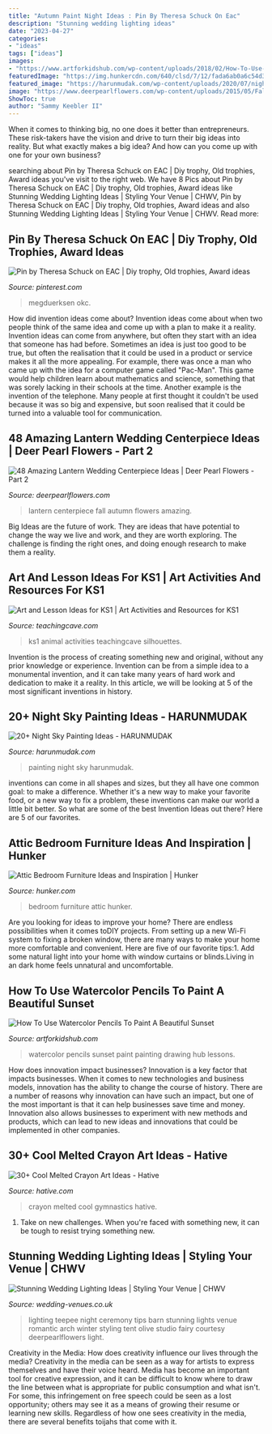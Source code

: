 ```yaml
---
title: "Autumn Paint Night Ideas : Pin By Theresa Schuck On Eac"
description: "Stunning wedding lighting ideas"
date: "2023-04-27"
categories:
- "ideas"
tags: ["ideas"]
images:
- "https://www.artforkidshub.com/wp-content/uploads/2018/02/How-To-Use-Watercolor-Pencils-To-Paint-A-Sunset-feature.jpg"
featuredImage: "https://img.hunkercdn.com/640/clsd/7/12/fada6ab0a6c54d34837127aa70280827.jpg"
featured_image: "https://harunmudak.com/wp-content/uploads/2020/07/night-sky-painting-8-1024x1024.jpg"
image: "https://www.deerpearlflowers.com/wp-content/uploads/2015/05/Fall-Autumn-Lantern-Centerpiece.jpg"
ShowToc: true
author: "Sammy Keebler II"
---
```



When it comes to thinking big, no one does it better than entrepreneurs. These risk-takers have the vision and drive to turn their big ideas into reality. But what exactly makes a big idea? And how can you come up with one for your own business?

	

		
searching about Pin by Theresa Schuck on EAC | Diy trophy, Old trophies, Award ideas you've visit to the right web. We have 8 Pics about Pin by Theresa Schuck on EAC | Diy trophy, Old trophies, Award ideas like Stunning Wedding Lighting Ideas | Styling Your Venue | CHWV, Pin by Theresa Schuck on EAC | Diy trophy, Old trophies, Award ideas and also Stunning Wedding Lighting Ideas | Styling Your Venue | CHWV. Read more:
		
    
## Pin By Theresa Schuck On EAC | Diy Trophy, Old Trophies, Award Ideas

<img loading=lazy src="https://i.pinimg.com/736x/d7/e9/73/d7e973c899de9fa596177929998970e3.jpg" onerror="this.onerror=null;this.src='https://tse2.mm.bing.net/th?id=OIP.0cv-Nxum4hoo4G6jJ5gsYQHaJ3&amp;pid=15.1';" alt="Pin by Theresa Schuck on EAC | Diy trophy, Old trophies, Award ideas">

_Source: pinterest.com_

>megduerksen okc. 

	

How did invention ideas come about?
Invention ideas come about when two people think of the same idea and come up with a plan to make it a reality. Invention ideas can come from anywhere, but often they start with an idea that someone has had before. Sometimes an idea is just too good to be true, but often the realisation that it could be used in a product or service makes it all the more appealing. For example, there was once a man who came up with the idea for a computer game called "Pac-Man". This game would help children learn about mathematics and science, something that was sorely lacking in their schools at the time. Another example is the invention of the telephone. Many people at first thought it couldn't be used because it was so big and expensive, but soon realised that it could be turned into a valuable tool for communication.

    
## 48 Amazing Lantern Wedding Centerpiece Ideas | Deer Pearl Flowers - Part 2

<img loading=lazy src="https://www.deerpearlflowers.com/wp-content/uploads/2015/05/Fall-Autumn-Lantern-Centerpiece.jpg" onerror="this.onerror=null;this.src='https://tse3.mm.bing.net/th?id=OIP.zYdmm7bo2SQy59_df6m8ZQHaLH&amp;pid=15.1';" alt="48 Amazing Lantern Wedding Centerpiece Ideas | Deer Pearl Flowers - Part 2">

_Source: deerpearlflowers.com_

>lantern centerpiece fall autumn flowers amazing. 

	

Big Ideas are the future of work. They are ideas that have potential to change the way we live and work, and they are worth exploring. The challenge is finding the right ones, and doing enough research to make them a reality.

    
## Art And Lesson Ideas For KS1 | Art Activities And Resources For KS1

<img loading=lazy src="http://www.teachingcave.com/wp-content/uploads/2013/11/animal-art.jpg" onerror="this.onerror=null;this.src='https://tse4.mm.bing.net/th?id=OIP.JDDepR3Cm70xP143TLl2BwAAAA&amp;pid=15.1';" alt="Art and Lesson Ideas for KS1 | Art Activities and Resources for KS1">

_Source: teachingcave.com_

>ks1 animal activities teachingcave silhouettes. 

	

Invention is the process of creating something new and original, without any prior knowledge or experience. Invention can be from a simple idea to a monumental invention, and it can take many years of hard work and dedication to make it a reality. In this article, we will be looking at 5 of the most significant inventions in history.

    
## 20+ Night Sky Painting Ideas - HARUNMUDAK

<img loading=lazy src="https://harunmudak.com/wp-content/uploads/2020/07/night-sky-painting-8-1024x1024.jpg" onerror="this.onerror=null;this.src='https://tse2.mm.bing.net/th?id=OIP.vDYAIwSQSgf1Q3UtSymfPQHaHa&amp;pid=15.1';" alt="20+ Night Sky Painting Ideas - HARUNMUDAK">

_Source: harunmudak.com_

>painting night sky harunmudak. 

	

inventions can come in all shapes and sizes, but they all have one common goal: to make a difference. Whether it's a new way to make your favorite food, or a new way to fix a problem, these inventions can make our world a little bit better. So what are some of the best Invention Ideas out there? Here are 5 of our favorites.

    
## Attic Bedroom Furniture Ideas And Inspiration | Hunker

<img loading=lazy src="https://img.hunkercdn.com/640/clsd/7/12/fada6ab0a6c54d34837127aa70280827.jpg" onerror="this.onerror=null;this.src='https://tse1.mm.bing.net/th?id=OIP.7laayX8W-8Wua2C4sxizDQHaLH&amp;pid=15.1';" alt="Attic Bedroom Furniture Ideas and Inspiration | Hunker">

_Source: hunker.com_

>bedroom furniture attic hunker. 

	

Are you looking for ideas to improve your home? There are endless possibilities when it comes toDIY projects. From setting up a new Wi-Fi system to fixing a broken window, there are many ways to make your home more comfortable and convenient. Here are five of our favorite tips:1. Add some natural light into your home with window curtains or blinds.Living in an dark home feels unnatural and uncomfortable.

    
## How To Use Watercolor Pencils To Paint A Beautiful Sunset

<img loading=lazy src="https://www.artforkidshub.com/wp-content/uploads/2018/02/How-To-Use-Watercolor-Pencils-To-Paint-A-Sunset-feature.jpg" onerror="this.onerror=null;this.src='https://tse1.mm.bing.net/th?id=OIP.pIgHdCPiePyr5g6dq3qYZAHaEK&amp;pid=15.1';" alt="How To Use Watercolor Pencils To Paint A Beautiful Sunset">

_Source: artforkidshub.com_

>watercolor pencils sunset paint painting drawing hub lessons. 

	

How does innovation impact businesses?
Innovation is a key factor that impacts businesses. When it comes to new technologies and business models, innovation has the ability to change the course of history. There are a number of reasons why innovation can have such an impact, but one of the most important is that it can help businesses save time and money. Innovation also allows businesses to experiment with new methods and products, which can lead to new ideas and innovations that could be implemented in other companies.

    
## 30+ Cool Melted Crayon Art Ideas - Hative

<img loading=lazy src="https://hative.com/wp-content/uploads/2014/04/melted-crayon-art/10-gymnastics.jpg" onerror="this.onerror=null;this.src='https://tse2.mm.bing.net/th?id=OIP.znXxIh5UvBw51Ktxt235XgHaJ4&amp;pid=15.1';" alt="30+ Cool Melted Crayon Art Ideas - Hative">

_Source: hative.com_

>crayon melted cool gymnastics hative. 

	

1) Take on new challenges. When you're faced with something new, it can be tough to resist trying something new.

    
## Stunning Wedding Lighting Ideas | Styling Your Venue | CHWV

<img loading=lazy src="https://www.wedding-venues.co.uk/sites/default/files/Stunning-Wedding-Lighting-Ideas-olivestudio.jpg" onerror="this.onerror=null;this.src='https://tse1.mm.bing.net/th?id=OIP.juqMqY62ZzVhwhVfNubxUwDMEy&amp;pid=15.1';" alt="Stunning Wedding Lighting Ideas | Styling Your Venue | CHWV">

_Source: wedding-venues.co.uk_

>lighting teepee night ceremony tips barn stunning lights venue romantic arch winter styling tent olive studio fairy courtesy deerpearlflowers light. 

	

Creativity in the Media: How does creativity influence our lives through the media?
Creativity in the media can be seen as a way for artists to express themselves and have their voice heard. Media has become an important tool for creative expression, and it can be difficult to know where to draw the line between what is appropriate for public consumption and what isn't. For some, this infringement on free speech could be seen as a lost opportunity; others may see it as a means of growing their resume or learning new skills. Regardless of how one sees creativity in the media, there are several benefits toijahs that come with it.

